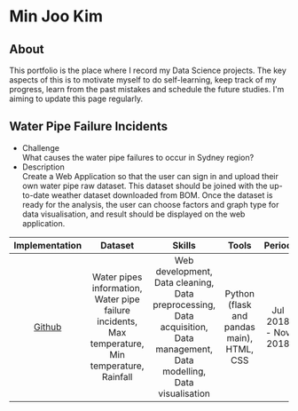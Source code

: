 # Min Joo Kim

## About
This portfolio is the place where I record my Data Science projects. The key aspects of this is to motivate myself to do self-learning, keep track of my progress, learn from the past mistakes and schedule the future studies. I'm aiming to update this page regularly.  

## Water Pipe Failure Incidents
- Challenge    
What causes the water pipe failures to occur in Sydney region?    
- Description    
Create a Web Application so that the user can sign in and upload their own water pipe raw dataset. This dataset should be joined with the up-to-date weather dataset downloaded from BOM. Once the dataset is ready for the analysis, the user can choose factors and graph type for data visualisation, and result should be displayed on the web application. 


| Implementation | Dataset | Skills | Tools | Period |
| :---: | :---: | :---: | :---: | :---: |
| [Github](https://github.com/melinoe024/Water-Pipe-Failure) | Water pipes information, Water pipe failure incidents, Max temperature, Min temperature, Rainfall | Web development, Data cleaning, Data preprocessing, Data acquisition, Data management, Data modelling, Data visualisation | Python (flask and pandas main), HTML, CSS  | Jul 2018 - Nov 2018 |

